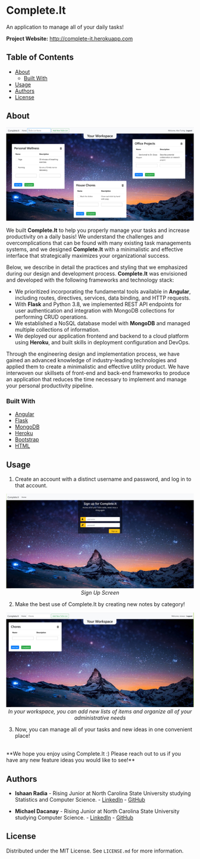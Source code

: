 # Complete.It
An application to manage all of your daily tasks!

<strong>Project Website:</strong> http://complete-it.herokuapp.com

<!-- TABLE OF CONTENTS -->
## Table of Contents

* [About](#about)
  * [Built With](#built-with)
* [Usage](#usage)
* [Authors](#authors)
* [License](#license)

<!-- ABOUT THE PROJECT -->
## About

![Complete.It Screenshot](images/CompleteItImage.JPG)

We built <strong>Complete.It</strong> to help you properly manage your tasks and increase productivity on a daily basis! We understand the challenges and overcomplications that can be found with many existing task managements systems, and we designed <strong>Complete.It</strong> with a minimalistic and effective interface that strategically maximizes your organizational success.

Below, we describe in detail the practices and styling that we emphasized during our design and development process. 
<strong>Complete.It</strong> was envisioned and developed with the following frameworks and technology stack:
* We prioritized incorporating the fundamental tools available in <strong>Angular</strong>, including routes, directives, services, data binding, and HTTP requests.
* With <strong>Flask</strong> and Python 3.8, we implemented REST API endpoints for user authentication and integration with MongoDB collections for performing CRUD operations.
* We established a NoSQL database model with <strong>MongoDB</strong> and managed multiple collections of information.
* We deployed our application frontend and backend to a cloud platform using <strong>Heroku</strong>, and built skills in deployment configuration and DevOps.

Through the engineering design and implementation process, we have gained an advanced knowledge of industry-leading technologies and applied them to create a minimalistic and effective utility product. We have interwoven our skillsets of front-end and back-end frameworks to produce an application that reduces the time necessary to implement and manage your personal productivity pipeline.

### Built With
* [Angular](https://angular.io)
* [Flask](https://pypi.org/project/Flask)
* [MongoDB](https://www.mongodb.com)
* [Heroku](https://www.heroku.com)
* [Bootstrap](https://getbootstrap.com)
* [HTML](https://html.com)

## Usage

1. Create an account with a distinct username and password, and log in to that account.
<p align="center">
 <img src="images/CompleteItSignUp.JPG" width="800">
 <br>
 <em>Sign Up Screen</em>
</p>

2. Make the best use of Complete.It by creating new notes by category!
<p align="center">
 <img src="images/CompleteItNote.JPG" width="800">
 <br>
 <em>In your workspace, you can add new lists of items and organize all of your administrative needs</em>
</p>

3. Now, you can manage all of your tasks and new ideas in one convenient place! 
<br>
**We hope you enjoy using Complete.It :) Please reach out to us if you have any new feature ideas you would like to see!**

<!-- CONTRIBUTING -->
## Authors

* **Ishaan Radia** - Rising Junior at North Carolina State University studying Statistics and Computer Science. - [LinkedIn](https://linkedin.com/in/ishaan-radia) - [GitHub](https://github.com/iiradia)

* **Michael Dacanay** - Rising Junior at North Carolina State University studying Computer Science. - [LinkedIn](https://linkedin.com/in/michael-dacanay) - [GitHub](https://github.com/MichaelDacanay)

<!-- LICENSE -->
## License

Distributed under the MIT License. See ```LICENSE.md``` for more information.
